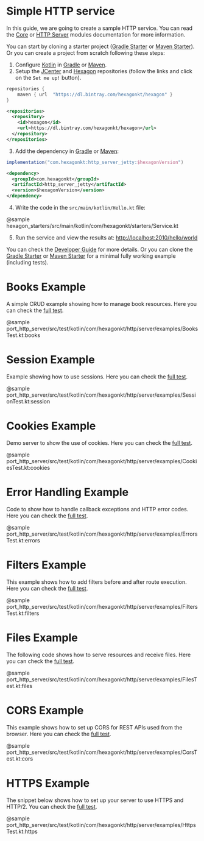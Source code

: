 
# Simple HTTP service

In this guide, we are going to create a sample HTTP service. You can read the [Core] or
[HTTP Server] modules documentation for more information.

You can start by cloning a starter project ([Gradle Starter] or [Maven Starter]). Or you can create
a project from scratch following these steps:

1. Configure [Kotlin] in [Gradle][Setup Gradle] or [Maven][Setup Maven].
2. Setup the [JCenter] and [Hexagon] repositories (follow the links and click on the `Set me up!`
   button).

```groovy tab="build.gradle"
repositories {
    maven { url  "https://dl.bintray.com/hexagonkt/hexagon" }
}
```

```xml tab="pom.xml"
<repositories>
  <repository>
    <id>hexagon</id>
    <url>https://dl.bintray.com/hexagonkt/hexagon</url>
  </repository>
</repositories>
```

3. Add the dependency in [Gradle] or [Maven]:

```groovy tab="build.gradle"
implementation("com.hexagonkt:http_server_jetty:$hexagonVersion")
```

```xml tab="pom.xml"
<dependency>
  <groupId>com.hexagonkt</groupId>
  <artifactId>http_server_jetty</artifactId>
  <version>$hexagonVersion</version>
</dependency>
```

4. Write the code in the `src/main/kotlin/Hello.kt` file:

@sample hexagon_starters/src/main/kotlin/com/hexagonkt/starters/Service.kt

5. Run the service and view the results at: [http://localhost:2010/hello/world][Endpoint]

You can check the [Developer Guide] for more details. Or you can clone the [Gradle Starter] or
[Maven Starter] for a minimal fully working example (including tests).

[Gradle Starter]: https://github.com/hexagonkt/gradle_starter
[Maven Starter]: https://github.com/hexagonkt/maven_starter
[Kotlin]: https://kotlinlang.org
[Setup Gradle]: https://kotlinlang.org/docs/reference/using-gradle.html
[Setup Maven]: https://kotlinlang.org/docs/reference/using-maven.html
[JCenter]: https://bintray.com/bintray/jcenter
[Hexagon]: https://bintray.com/hexagonkt/hexagon
[Gradle]: https://gradle.org
[Maven]: https://maven.apache.org
[Endpoint]: http://localhost:2010/hello/world
[Developer Guide]: /developer_guide/index.html
[Core]: /hexagon_core/index.html
[HTTP Server]: /port_http_server/index.html

# Books Example

A simple CRUD example showing how to manage book resources. Here you can check the
[full test](https://github.com/hexagonkt/hexagon/blob/master/port_http_server/src/test/kotlin/com/hexagonkt/http/server/examples/BooksTest.kt).

@sample port_http_server/src/test/kotlin/com/hexagonkt/http/server/examples/BooksTest.kt:books

# Session Example

Example showing how to use sessions. Here you can check the
[full test](https://github.com/hexagonkt/hexagon/blob/master/port_http_server/src/test/kotlin/com/hexagonkt/http/server/examples/SessionTest.kt).

@sample port_http_server/src/test/kotlin/com/hexagonkt/http/server/examples/SessionTest.kt:session

# Cookies Example

Demo server to show the use of cookies. Here you can check the
[full test](https://github.com/hexagonkt/hexagon/blob/master/port_http_server/src/test/kotlin/com/hexagonkt/http/server/examples/CookiesTest.kt).

@sample port_http_server/src/test/kotlin/com/hexagonkt/http/server/examples/CookiesTest.kt:cookies

# Error Handling Example

Code to show how to handle callback exceptions and HTTP error codes. Here you can check the
[full test](https://github.com/hexagonkt/hexagon/blob/master/port_http_server/src/test/kotlin/com/hexagonkt/http/server/examples/ErrorsTest.kt).

@sample port_http_server/src/test/kotlin/com/hexagonkt/http/server/examples/ErrorsTest.kt:errors

# Filters Example

This example shows how to add filters before and after route execution. Here you can check the
[full test](https://github.com/hexagonkt/hexagon/blob/master/port_http_server/src/test/kotlin/com/hexagonkt/http/server/examples/FiltersTest.kt).

@sample port_http_server/src/test/kotlin/com/hexagonkt/http/server/examples/FiltersTest.kt:filters

# Files Example

The following code shows how to serve resources and receive files. Here you can check the
[full test](https://github.com/hexagonkt/hexagon/blob/master/port_http_server/src/test/kotlin/com/hexagonkt/http/server/examples/FilesTest.kt).

@sample port_http_server/src/test/kotlin/com/hexagonkt/http/server/examples/FilesTest.kt:files

# CORS Example

This example shows how to set up CORS for REST APIs used from the browser. Here you can check the
[full test](https://github.com/hexagonkt/hexagon/blob/master/port_http_server/src/test/kotlin/com/hexagonkt/http/server/examples/CorsTest.kt).

@sample port_http_server/src/test/kotlin/com/hexagonkt/http/server/examples/CorsTest.kt:cors

# HTTPS Example

The snippet below shows how to set up your server to use HTTPS and HTTP/2. You can check the
[full test](https://github.com/hexagonkt/hexagon/blob/master/port_http_server/src/test/kotlin/com/hexagonkt/http/server/examples/HttpsTest.kt).

@sample port_http_server/src/test/kotlin/com/hexagonkt/http/server/examples/HttpsTest.kt:https
